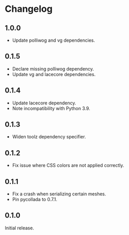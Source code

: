 # Changelog

## 1.0.0

- Update polliwog and vg dependencies.


## 0.1.5

- Declare missing polliwog dependency.
- Update vg and lacecore dependencies.


## 0.1.4

- Update lacecore dependency.
- Note incompatibility with Python 3.9.


## 0.1.3

- Widen toolz dependency specifier.


## 0.1.2

- Fix issue where CSS colors are not applied correctly.


## 0.1.1

- Fix a crash when serializing certain meshes.
- Pin pycollada to 0.7.1.


## 0.1.0

Initial release.
